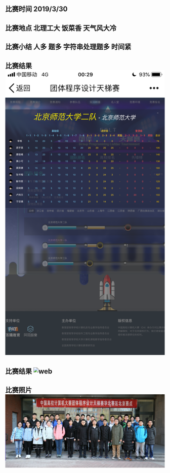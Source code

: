 ## 比赛时间 2019/3/30  
## 比赛地点 北理工大 饭菜香 天气风大冷  
## 比赛小结 人多 题多 字符串处理题多 时间紧  
## 比赛结果 ![](https://raw.githubusercontent.com/yyhaos/Competitions/master/2019天梯赛/IMG_8612.PNG)
## 比赛结果 ![web](https://gplt.patest.cn/rank)
## 比赛照片 ![](https://raw.githubusercontent.com/yyhaos/Competitions/master/2019%E5%A4%A9%E6%A2%AF%E8%B5%9B/%E5%90%88%E7%85%A7.jpg)
